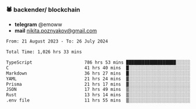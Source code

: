 ### 🕷 backender/ blockchain
- **telegram** @emoww
- **mail** nikita.poznyakov@gmail.com

<!--START_SECTION:waka-->

```txt
From: 21 August 2023 - To: 26 July 2024

Total Time: 1,026 hrs 33 mins

TypeScript                    786 hrs 53 mins ███████████████████░░░░░░   76.59 %
C                             41 hrs 40 mins  █░░░░░░░░░░░░░░░░░░░░░░░░   04.06 %
Markdown                      36 hrs 27 mins  █░░░░░░░░░░░░░░░░░░░░░░░░   03.55 %
YAML                          21 hrs 24 mins  ▓░░░░░░░░░░░░░░░░░░░░░░░░   02.08 %
Prisma                        21 hrs 17 mins  ▓░░░░░░░░░░░░░░░░░░░░░░░░   02.07 %
JSON                          17 hrs 49 mins  ▒░░░░░░░░░░░░░░░░░░░░░░░░   01.74 %
Rust                          13 hrs 14 mins  ▒░░░░░░░░░░░░░░░░░░░░░░░░   01.29 %
.env file                     11 hrs 55 mins  ▒░░░░░░░░░░░░░░░░░░░░░░░░   01.16 %
```

<!--END_SECTION:waka-->




